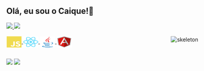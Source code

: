 ## Olá, eu sou o Caique!👾

<div>
  <a href="https://github.com/caiquevisgueira">
  <img height="180em" src="https://github-readme-stats.vercel.app/api?username=caiquevisgueira&show_icons=true&theme=tokyonight"/>
  <img height="180em" src="https://github-readme-stats.vercel.app/api/top-langs/?username=caiquevisgueira&show_icons=true&theme=tokyonight"/>

<div style="display: inline_block"><br> 
  
  <img align="center" alt="fenriz-javascript" height="30" width="40" src="https://raw.githubusercontent.com/devicons/devicon/master/icons/javascript/javascript-plain.svg">
  <img align="center" alt="fenriz-react" height="30" width="40" src="https://raw.githubusercontent.com/devicons/devicon/9f4f5cdb393299a81125eb5127929ea7bfe42889/icons/react/react-original.svg">
  <img align="center" alt="fenriz-java" height="30" width="40" src="https://raw.githubusercontent.com/devicons/devicon/9f4f5cdb393299a81125eb5127929ea7bfe42889/icons/java/java-original.svg">
  <img align="center" alt="fenriz-angularjs" height="30" width="40" src="https://raw.githubusercontent.com/devicons/devicon/9f4f5cdb393299a81125eb5127929ea7bfe42889/icons/angularjs/angularjs-original.svg">
  <img align="right" alt="skeleton" src="https://github.com/yvngfenriz/yvngfenriz/blob/main/skeleton.gif"">
</div>

##
  
  <div>
  <a href = "mailto: caiquevisgueira@gmail.com"><img src="https://img.shields.io/badge/-Gmail-%23EA4335?style=for-the-badge&logo=gmail&logoColor=white" target="_blank"></a>
  <a href="https://www.linkedin.com/in/caiquevisgueira/" target="_blank"><img src="https://img.shields.io/badge/-LinkedIn-%230077B5?style=for-the-badge&logo=linkedin&logoColor=white" target="_blank"></a>
